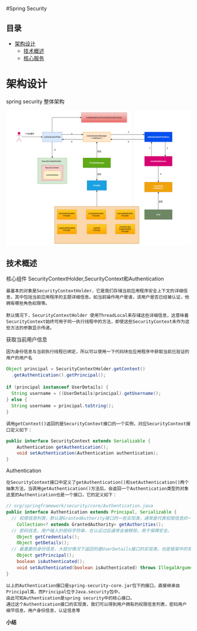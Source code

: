 #Spring Security

##  目录
- [架构设计](#架构设计)
    - [技术概述](#技术概述)
    - [核心服务](#核心服务)


# 架构设计


spring security 整体架构

![img.png](images/springSecurity_整体架构.png)

## 技术概述

核心组件 SecurityContextHolder,SecurityContext和Authentication

    最基本的对象是SecurityContextHolder，它是我们存储当前应用程序安全上下文的详细信息，其中包括当前应用程序的主题详细信息。如当前操作用户是谁，该用户是否已经被认证，他拥有哪些角色权限等。

    默认情况下，SecurityContextHolder 使用ThreadLocal来存储这些详细信息，这意味着SecurityContext始终可用于同一执行线程中的方法，即使这些SecurityContext未作为这些方法的参数显示传递。

获取当前用户信息

    因为身份信息与当前执行线程已绑定，所以可以使用一下代码块在应用程序中获取当前已验证的用户的用户名

```java
Object principal = SecurityContextHolder.getContext()
  .getAuthentication().getPrincipal();

if (principal instanceof UserDetails) {
  String username = ((UserDetails)principal).getUsername();
} else {
  String username = principal.toString();
}
```
    调用getContext()返回的是SecurityContext接口的一个实例，对应SecurityContext接口定义如下：

```java
public interface SecurityContext extends Serializable {
	Authentication getAuthentication();
	void setAuthentication(Authentication authentication);
}
```

Authentication

    在SecurityContext接口中定义了getAuthentication()和setAuthentication()两个抽象方法，当调用getAuthentication()方法后，会返回一个Authentication类型的对象
    这里的Authentication也是一个接口，它的定义如下：

```java
// org/springframework/security/core/Authentication.java
public interface Authentication extends Principal, Serializable {
  // 权限信息列表，默认是GrantedAuthority接口的一些实现类，通常是代表权限信息的一系列字符串。
	Collection<? extends GrantedAuthority> getAuthorities();
  // 密码信息，用户输入的密码字符串，在认证过后通常会被移除，用于保障安全。
	Object getCredentials();
	Object getDetails();
  // 最重要的身份信息，大部分情况下返回的是UserDetails接口的实现类，也是框架中的常用接口之一。
	Object getPrincipal();
	boolean isAuthenticated();
	void setAuthenticated(boolean isAuthenticated) throws IllegalArgumentException;
}
```
    以上的Authentication接口是spring-security-core.jar包下的接口，直接继承自Principal类，而Principal位于Java.security包中，
    由此可知Authentication是spring security中的核心接口。
    通过这个Authentication接口的实现类，我们可以得到用户拥有的权限信息列表，密码用户细节信息，用户身份信息，认证信息等

**小结**

    